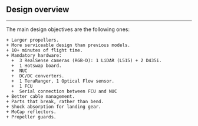 ## Design overview
---

The main design objectives are the following ones:

    + Larger propellers.
    + More serviceable design than previous models.
    + 10+ minutes of flight time.
    + Mandatory hardware:
      +  3 RealSense cameras (RGB-D): 1 LiDAR (L515) + 2 D435i.
      +  1 Hotswap board.
      +  NUC
      +  DC/DC converters.
      +  1 TeraRanger, 1 Optical Flow sensor.
      +  1 FCU
      +  Serial connection between FCU and NUC
    + Better cable management.
    + Parts that break, rather than bend.
    + Shock absorption for landing gear.
    + MoCap reflectors.
    + Propeller guards.
